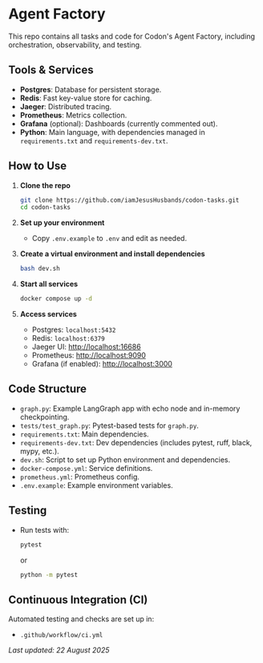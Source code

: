# Agent Factory

This repo contains all tasks and code for Codon's Agent Factory, including orchestration, observability, and testing.

## Tools & Services

- **Postgres**: Database for persistent storage.
- **Redis**: Fast key-value store for caching.
- **Jaeger**: Distributed tracing.
- **Prometheus**: Metrics collection.
- **Grafana** (optional): Dashboards (currently commented out).
- **Python**: Main language, with dependencies managed in `requirements.txt` and `requirements-dev.txt`.

## How to Use

1. **Clone the repo**
   ```zsh
   git clone https://github.com/iamJesusHusbands/codon-tasks.git
   cd codon-tasks
   ```

2. **Set up your environment**
   - Copy `.env.example` to `.env` and edit as needed.

3. **Create a virtual environment and install dependencies**
   ```zsh
   bash dev.sh
   ```

4. **Start all services**
   ```zsh
   docker compose up -d
   ```

5. **Access services**
   - Postgres: `localhost:5432`
   - Redis: `localhost:6379`
   - Jaeger UI: [http://localhost:16686](http://localhost:16686)
   - Prometheus: [http://localhost:9090](http://localhost:9090)
   - Grafana (if enabled): [http://localhost:3000](http://localhost:3000)

## Code Structure

- `graph.py`: Example LangGraph app with echo node and in-memory checkpointing.
- `tests/test_graph.py`: Pytest-based tests for `graph.py`.
- `requirements.txt`: Main dependencies.
- `requirements-dev.txt`: Dev dependencies (includes pytest, ruff, black, mypy, etc.).
- `dev.sh`: Script to set up Python environment and dependencies.
- `docker-compose.yml`: Service definitions.
- `prometheus.yml`: Prometheus config.
- `.env.example`: Example environment variables.

## Testing

- Run tests with:
  ```zsh
  pytest
  ```
  or
  ```zsh
  python -m pytest
  ```

## Continuous Integration (CI)

Automated testing and checks are set up in:
- `.github/workflow/ci.yml`

_Last updated: 22 August 2025_
